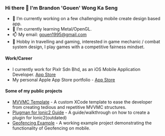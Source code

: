 ### Hi there 👋 I'm Brandon 'Gouen' Wong Ka Seng

- 🔭 I’m currently working on a few challenging mobile create design based app.
- 🌱 I’m currently learning Metal/OpenGL.
- 📫 My email: [gouen1995@gmail.com](mailto:gouen1995@gmail.com?subject=[GitHub]%Subject)
- 🤔 Hobby in travelling and gaming, interested in game mechanic / combat system design, I play games with a competitive fairness mindset.

#### Work/Career
- I currently work for Pixlr Sdn Bhd, as an iOS Mobile Application Developer. [App Store](https://apps.apple.com/developer/pixlr-pte-ltd/id1699329511)
- My personal Apple App Store portfolio - [App Store](https://apps.apple.com/developer/ka-seng-wong/id1741207386)

#### Some of my public projects
- [MVVMC Template](https://github.com/gouen95/mvvmc-xctemplate) - A custom XCode template to ease the developer from creating tedious and repetitive MVVMC structures.
- [Plugman for Ionic2 Guide](https://github.com/gouen95/Plugman-ionic2-plugin-config) - A guide/walkthrough on how to create a plugin for Ionic2(outdated)
- [Geofencing Example](https://github.com/gouen95/SlateGeoFencingExample) - A working example project demonstrating the functionality of Geofencing on mobile.

<!--
**gouen95/gouen95** is a ✨ _special_ ✨ repository because its `README.md` (this file) appears on your GitHub profile.

Here are some ideas to get you started:

- 🔭 I’m currently working on ...
- 🌱 I’m currently learning ...
- 👯 I’m looking to collaborate on ...
- 🤔 I’m looking for help with ...
- 💬 Ask me about ...
- 📫 How to reach me: ...
- 😄 Pronouns: ...
- ⚡ Fun fact: ...
-->
